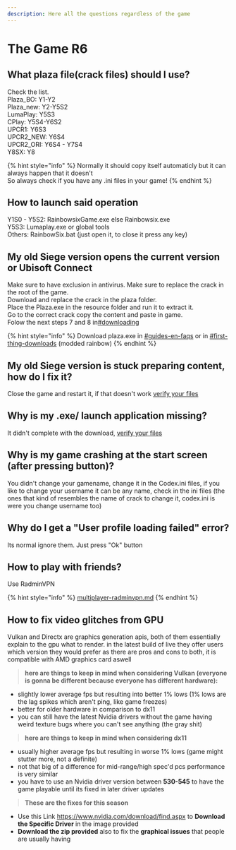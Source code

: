 ```yaml
---
description: Here all the questions regardless of the game
---
```


# The Game R6

## What plaza file(crack files) should I use?

Check the list.\
&#x20;Plaza\_BO: Y1-Y2\
Plaza\_new: Y2-Y5S2\
LumaPlay: Y5S3\
CPlay: Y5S4-Y6S2\
UPCR1: Y6S3\
UPCR2\_NEW: Y6S4\
UPCR2\_ORI: Y6S4 - Y7S4\
Y8SX: Y8

{% hint style="info" %}
Normally it should copy itself automaticly but it can always happen that it doesn't\
So always check if you have any .ini files in your game!
{% endhint %}

## How to launch said operation

Y1S0 - Y5S2: RainbowsixGame.exe else Rainbowsix.exe\
Y5S3: Lumaplay.exe or global tools\
Others: RainbowSix.bat (just open it, to close it press any key)

## My old Siege version opens the current version or Ubisoft Connect

Make sure to have exclusion in antivirus. Make sure to replace the crack in the root of the game.\
Download and replace the crack in the plaza folder.\
Place the Plaza.exe in the resource folder and run it to extract it.\
Go to the correct crack copy the content and paste in game.\
Folow the next steps 7 and 8 in[#downloading](../how-to-download.md#downloading "mention")

{% hint style="info" %}
Download plaza.exe in [#guides-en-faqs](https://discord.com/channels/1092820800203141130/1092835326692691978) or in [#first-thing-downloads](https://discord.com/channels/783407263141855284/790306702981070868) (modded rainbow)
{% endhint %}

## My old Siege version is stuck preparing content, how do I fix it?

Close the game and restart it, if that doesn't work [verify your files](r6downloader-r6manifest.md#how-do-i-verify-my-game-files-and-what-is-the-meaning-of-verify)

## Why is my .exe/ launch application missing?

It didn't complete with the download, [verify your files](r6downloader-r6manifest.md#how-do-i-verify-my-game-files-and-what-is-the-meaning-of-verify)

## Why is my game crashing at the start screen (after pressing button)?

You didn't change your gamename, change it in the Codex.ini files, if you like to change your username it can be any name, check in the ini files (the ones that kind of resembles the name of crack to change it, codex.ini is were you change username too)

## Why do I get a "User profile loading failed" error?

Its normal ignore them. Just press "Ok" button

## How to play with friends?

Use RadminVPN

{% hint style="info" %}
[multiplayer-radminvpn.md](multiplayer-radminvpn.md "mention")
{% endhint %}


## How to fix video glitches from GPU
Vulkan and Directx are graphics generation apis, both of them essentially explain to the gpu what to render. in the latest build of live they offer users which version they would prefer as there are pros and cons to both, it is compatible with AMD graphics card aswell

> **here are things to keep in mind when considering Vulkan (everyone is gonna be different because everyone has different hardware):**

- slightly lower average fps but resulting into better 1% lows (1% lows are the lag spikes which aren't ping, like game freezes)
- better for older hardware in comparison to dx11
- you can still have the latest Nvidia drivers without the game having weird texture bugs where you can't see anything (the gray shit)

> **here are things to keep in mind when considering dx11**

- usually higher average fps but resulting in worse 1% lows (game might stutter more, not a definite)
- not that big of a difference for mid-range/high spec'd pcs performance is very similar
- you have to use an Nvidia driver version between **530-545** to have the game playable until its fixed in later driver updates

> **These are the fixes for this season**

- Use this Link https://www.nvidia.com/download/find.aspx to **Download the Specific Driver** in the image provided
- **Download the zip provided** also to fix the **graphical issues** that people are usually having
